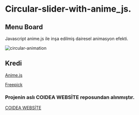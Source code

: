 # Circular-slider-with-anime_js.

## Menu Board
Javascript anime.js ile inşa edilmiş dairesel animasyon efekti.

![circular-animation](https://user-images.githubusercontent.com/37614073/49290422-fc118800-f4b7-11e8-928b-186b4845a17a.png)

## Kredi
[Anime.js](http://animejs.com/) 

[Freepick](https://www.freepik.com/)

### Projenin aslı COIDEA WEBSİTE reposundan alınmıştır.
[COIDEA WEBSİTE](https://github.com/COIDEAwebsite/circular-slider-with-anime-js)
